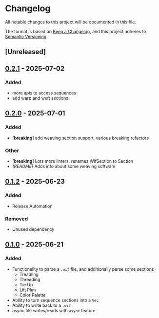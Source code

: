 # Changelog

All notable changes to this project will be documented in this file.

The format is based on [Keep a Changelog](https://keepachangelog.com/en/1.0.0/),
and this project adheres to [Semantic Versioning](https://semver.org/spec/v2.0.0.html).

## [Unreleased]

## [0.2.1](https://github.com/erys/wif-weave/compare/v0.2.0...v0.2.1) - 2025-07-02

### Added

- more apis to access sequences
- add warp and weft sections

## [0.2.0](https://github.com/erys/wif-weave/compare/v0.1.2...v0.2.0) - 2025-07-01

### Added

- [**breaking**] add weaving section support, various breaking refactors

### Other

- [**breaking**] Lots more linters, renames WifSection to Section
- *(README)* Adds info about some weaving software

## [0.1.2](https://github.com/erys/wif-weave/compare/v0.1.1...v0.1.2) - 2025-06-23

### Added
- Release Automation
### Removed
- Unused dependency

## [0.1.0] - 2025-06-21

### Added

- Functionality to parse a `.wif` file, and additionally parse some sections
    - Treadling
    - Threading
    - Tie Up
    - Lift Plan
    - Color Palette
- Ability to turn sequence sections into a `Vec`
- Ability to write back to a `.wif`
- async file writes/reads with `async` feature

[0.1.0]: https://github.com/erys/wif-weave/releases/tag/v0.1.0
